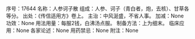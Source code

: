 序号：17644
名称：人参诃子散
组成：人参、诃子（青白者，炮，去核）、甘草各等分。
出处：《传信适用方》卷上。
主治：中风涎盛，不省人事。
加减：None
功效：None
用法用量：每服2钱，白沸汤点服。
制备方法：上为细末。
临床应用：None
各家论述：None
用药禁忌：None
附注：None
